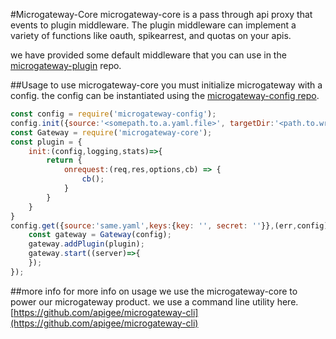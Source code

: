#Microgateway-Core
microgateway-core is a pass through api proxy that events to plugin middleware.  The plugin middleware can implement a variety of functions like oauth, spikearrest, and quotas on your apis.

we have provided some default middleware that you can use in the [microgateway-plugin](https://github.com/apigee/microgateway-plugins) repo.

##Usage
to use microgateway-core you must initialize microgateway with a config.  the config can be instantiated using the [microgateway-config repo](https://github.com/apigee/microgateway-config).

```javascript
const config = require('microgateway-config');
config.init({source:'<somepath.to.a.yaml.file>', targetDir:'<path.to.write.new.config>', targetFile:'<file.name.of.new.config>'});
const Gateway = require('microgateway-core');
const plugin = {
	init:(config,logging,stats)=>{
		return {
			onrequest:(req,res,options,cb) => {
				cb();
			}
		}
	}
}
config.get({source:'same.yaml',keys:{key: '', secret: ''}},(err,config)=>{
	const gateway = Gateway(config);
	gateway.addPlugin(plugin);
	gateway.start((server)=>{
	});
});
```    
##more info
for more info on usage we use the microgateway-core to power our microgateway product. we use a command line utility here.  [https://github.com/apigee/microgateway-cli](https://github.com/apigee/microgateway-cli)
